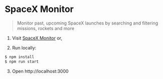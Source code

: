 # SpaceX Monitor

> Monitor past, upcoming SpaceX launches by searching and filtering missions, rockets and more

1. Visit [SpaceX Monitor](https://spacex-monitor.surge.sh/) or,

2. Run locally:

```bash
$ npm install
$ npm run start
```

3. Open http://localhost:3000
